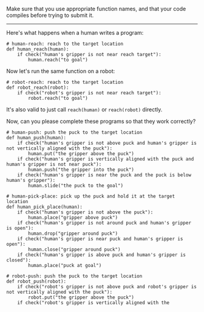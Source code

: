 

Make sure that you use appropriate function names, and that your code compiles before trying to submit it.

---

Here's what happens when a human writes a program:

```
# human-reach: reach to the target location
def human_reach(human):
    if check("human's gripper is not near reach target"):
        human.reach("to goal")
```

Now let's run the same function on a robot:

```
# robot-reach: reach to the target location
def robot_reach(robot):
    if check("robot's gripper is not near reach target"):
        robot.reach("to goal")
```

It's also valid to just call `reach(human)` or `reach(robot)` directly.

Now, can you please complete these programs so that they work correctly?

```
# human-push: push the puck to the target location
def human_push(human):
    if check("human's gripper is not above puck and human's gripper is not vertically aligned with the puck"):
        human.put("the gripper above the puck")
    if check("human's gripper is vertically aligned with the puck and human's gripper is not near puck"):
        human.push("the gripper into the puck")
    if check("human's gripper is near the puck and the puck is below human's gripper"):
        human.slide("the puck to the goal")

# human-pick-place: pick up the puck and hold it at the target location
def human_pick_place(human):
    if check("human's gripper is not above the puck"):
        human.place("gripper above puck")
    if check("human's gripper is not around puck and human's gripper is open"):
        human.drop("gripper around puck")
    if check("human's gripper is near puck and human's gripper is open"):
        human.close("gripper around puck")
    if check("human's gripper is above puck and human's gripper is closed"):
        human.place("puck at goal")

# robot-push: push the puck to the target location
def robot_push(robot):
    if check("robot's gripper is not above puck and robot's gripper is not vertically aligned with the puck"):
        robot.put("the gripper above the puck")
    if check("robot's gripper is vertically aligned with the